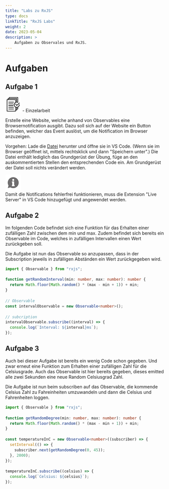 ```yaml
---
title: "Labs zu RxJS"
type: docs
linkTitle: "RxJS Labs"
weight: 2
date: 2023-05-04
description: >
    Aufgaben zu Observales und RxJS.
---
```

# Aufgaben
## Aufgabe 1
![task1](/images/task.png) - Einzelarbeit

Erstelle eine Website, welche anhand von Observables eine Browsernotification ausgibt.
Dazu soll sich auf der Website ein Button befinden, welcher das Event auslöst, um die Notification im Browser anzuzeigen.

Vorgehen:
Lade die [Datei](/files/exams/angular/uebung1.html) herunter und öffne sie in VS Code. (Wenn sie im Browser geöffnet ist, mittels rechtsklick und dann "Speichern unter".) 
Die Datei enthält lediglich das Grundgerüst der Übung, füge an den auskommentierten Stellen den entsprechenden Code ein.
Am Grundgerüst der Datei soll nichts verändert werden.

![asset](/images/hint.png)    
Damit die Notifications fehlerfrei funktionieren, muss die Extension "Live Server" in VS Code hinzugefügt und angewendet werden.


## Aufgabe 2
Im folgenden Code befindet sich eine Funktion für das Erhalten einer zufälligen Zahl zwischen dem min und max. Zudem befindet sich bereits ein Observable im Code, welches in zufälligen Intervallen einen Wert zurückgeben soll.

Die Aufgabe ist nun das Observable so anzupassen, dass in der Subscription jeweils in zufälligen Abständen ein Wert zurückgegeben wird.

```typescript
import { Observable } from "rxjs";

function getRandomInterval(min: number, max: number): number {
  return Math.floor(Math.random() * (max - min + 1)) + min;
}

// Observable
const intervalObservable = new Observable<number>();

// subcription
intervalObservable.subscribe((interval) => {
  console.log(`Interval: ${interval}ms`);
});
```


## Aufgabe 3
Auch bei dieser Aufgabe ist bereits ein wenig Code schon gegeben. Und zwar erneut eine Funktion zum Erhalten einer zufälligen Zahl für die Celsiusgrade.
Auch das Observable ist hier bereits gegeben, dieses emitted alle zwei Sekunden eine neue Random Celsiusgrad Zahl.

Die Aufgabe ist nun beim subscriben auf das Observable, die kommende Celsius Zahl zu Fahreinheiten umzuwandeln und dann die Celsius und Fahrenheiten loggen.

```typescript
import { Observable } from "rxjs";

function getRandomDegree(min: number, max: number): number {
  return Math.floor(Math.random() * (max - min + 1)) + min;
}

const temperatureInC = new Observable<number>((subscriber) => {
  setInterval(() => {
    subscriber.next(getRandomDegree(0, 45));
  }, 2000);
});

temperatureInC.subscribe((celsius) => {
  console.log(`Celsius: ${celsius}`);
});
```
